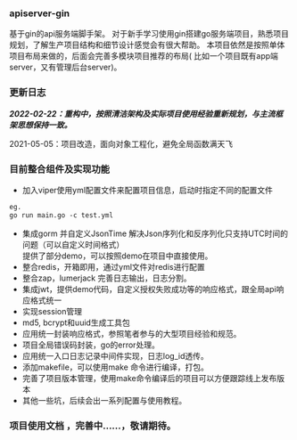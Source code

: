 ### apiserver-gin

基于gin的api服务端脚手架。 对于新手学习使用gin搭建go服务端项目，熟悉项目规划，了解生产项目结构和细节设计感觉会有很大帮助。 本项目依然是按照单体项目布局来做的，后面会完善多模块项目推荐的布局(
比如一个项目既有app端server，又有管理后台server)。

### 更新日志

***2022-02-22：重构中，按照清洁架构及实际项目使用经验重新规划，与主流框架思想保持一致。***

2021-05-05：项目改造，面向对象工程化，避免全局函数满天飞

### 目前整合组件及实现功能

- 加入viper使用yml配置文件来配置项目信息，启动时指定不同的配置文件

```html
eg.
go run main.go -c test.yml
```

- 集成gorm 并自定义JsonTime 解决Json序列化和反序列化只支持UTC时间的问题（可以自定义时间格式）  
  提供了部分demo，可以按照demo在项目中直接使用。
- 整合redis，开箱即用，通过yml文件对redis进行配置
- 整合zap，lumerjack 完善日志输出，日志分割。
- 集成jwt，提供demo代码，自定义授权失败成功等的响应格式，跟全局api响应格式统一
- 实现session管理
- md5, bcrypt和uuid生成工具包
- 应用统一封装响应格式，参照笔者参与的大型项目经验和规范。
- 项目全局错误码封装，go的error处理。
- 应用统一入口日志记录中间件实现，日志log_id透传。
- 添加makefile，可以使用make 命令进行编译，打包。
- 完善了项目版本管理，使用make命令编译后的项目可以方便跟踪线上发布版本
- 其他一些坑，后续会出一系列配置与使用教程。
### 项目使用文档 ，完善中......，敬请期待。
